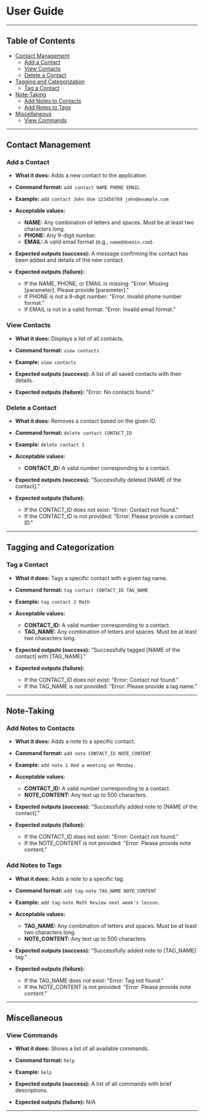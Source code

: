 # User Guide

---

## Table of Contents

- [Contact Management](#contact-management)
  - [Add a Contact](#add-a-contact)
  - [View Contacts](#view-contacts)
  - [Delete a Contact](#delete-a-contact)
- [Tagging and Categorization](#tagging-and-categorization)
  - [Tag a Contact](#tag-a-contact)
- [Note-Taking](#note-taking)
  - [Add Notes to Contacts](#add-notes-to-contacts)
  - [Add Notes to Tags](#add-notes-to-tags)
- [Miscellaneous](#miscellaneous)
  - [View Commands](#view-commands)

---

## Contact Management

### Add a Contact

- **What it does:** Adds a new contact to the application.
  
- **Command format:** `add contact NAME PHONE EMAIL`
  
- **Example:** `add contact John Doe 123456789 john@example.com`
  
- **Acceptable values:**
  - **NAME:** Any combination of letters and spaces. Must be at least two characters long.
  - **PHONE:** Any 9-digit number.
  - **EMAIL:** A valid email format (e.g., `name@domain.com`).
  
- **Expected outputs (success):** A message confirming the contact has been added and details of the new contact.
  
- **Expected outputs (failure):** 
  - If the NAME, PHONE, or EMAIL is missing: "Error: Missing [parameter]. Please provide [parameter]."
  - If PHONE is not a 9-digit number: "Error: Invalid phone number format."
  - If EMAIL is not in a valid format: "Error: Invalid email format."

### View Contacts

- **What it does:** Displays a list of all contacts.
  
- **Command format:** `view contacts`
  
- **Example:** `view contacts`
  
- **Expected outputs (success):** A list of all saved contacts with their details.
  
- **Expected outputs (failure):** "Error: No contacts found."

### Delete a Contact

- **What it does:** Removes a contact based on the given ID.
  
- **Command format:** `delete contact CONTACT_ID`
  
- **Example:** `delete contact 3`
  
- **Acceptable values:**
  - **CONTACT_ID:** A valid number corresponding to a contact.
  
- **Expected outputs (success):** "Successfully deleted [NAME of the contact]."
  
- **Expected outputs (failure):**
  - If the CONTACT_ID does not exist: "Error: Contact not found."
  - If the CONTACT_ID is not provided: "Error: Please provide a contact ID."

---

## Tagging and Categorization

### Tag a Contact

- **What it does:** Tags a specific contact with a given tag name.
  
- **Command format:** `tag contact CONTACT_ID TAG_NAME`
  
- **Example:** `tag contact 2 Math`
  
- **Acceptable values:**
  - **CONTACT_ID:** A valid number corresponding to a contact.
  - **TAG_NAME:** Any combination of letters and spaces. Must be at least two characters long.
  
- **Expected outputs (success):** "Successfully tagged [NAME of the contact] with [TAG_NAME]."
  
- **Expected outputs (failure):**
  - If the CONTACT_ID does not exist: "Error: Contact not found."
  - If the TAG_NAME is not provided: "Error: Please provide a tag name."

---

## Note-Taking

### Add Notes to Contacts

- **What it does:** Adds a note to a specific contact.
  
- **Command format:** `add note CONTACT_ID NOTE_CONTENT`
  
- **Example:** `add note 1 Had a meeting on Monday.`
  
- **Acceptable values:**
  - **CONTACT_ID:** A valid number corresponding to a contact.
  - **NOTE_CONTENT:** Any text up to 500 characters.
  
- **Expected outputs (success):** "Successfully added note to [NAME of the contact]."
  
- **Expected outputs (failure):** 
  - If the CONTACT_ID does not exist: "Error: Contact not found."
  - If the NOTE_CONTENT is not provided: "Error: Please provide note content."

### Add Notes to Tags

- **What it does:** Adds a note to a specific tag.
  
- **Command format:** `add tag-note TAG_NAME NOTE_CONTENT`
  
- **Example:** `add tag-note Math Review next week's lesson.`
  
- **Acceptable values:**
  - **TAG_NAME:** Any combination of letters and spaces. Must be at least two characters long.
  - **NOTE_CONTENT:** Any text up to 500 characters.
  
- **Expected outputs (success):** "Successfully added note to [TAG_NAME] tag."
  
- **Expected outputs (failure):**
  - If the TAG_NAME does not exist: "Error: Tag not found."
  - If the NOTE_CONTENT is not provided: "Error: Please provide note content."

---

## Miscellaneous

### View Commands

- **What it does:** Shows a list of all available commands.
  
- **Command format:** `help`
  
- **Example:** `help`
  
- **Expected outputs (success):** A list of all commands with brief descriptions.
  
- **Expected outputs (failure):** N/A

---

